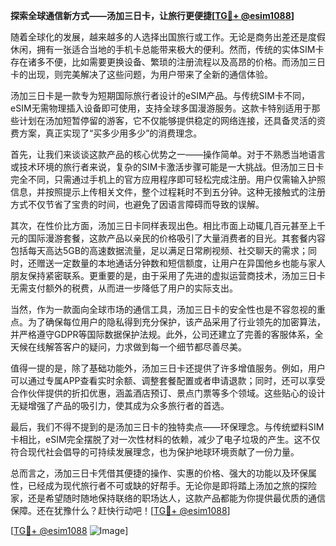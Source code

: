 **探索全球通信新方式——汤加三日卡，让旅行更便捷[[TG💪+ @esim1088](https://t.me/s/esim1088)]**

随着全球化的发展，越来越多的人选择出国旅行或工作。无论是商务出差还是度假休闲，拥有一张适合当地的手机卡总能带来极大的便利。然而，传统的实体SIM卡存在诸多不便，比如需要更换设备、繁琐的注册流程以及高昂的价格。而汤加三日卡的出现，则完美解决了这些问题，为用户带来了全新的通信体验。

汤加三日卡是一款专为短期国际旅行者设计的eSIM产品。与传统SIM卡不同，eSIM无需物理插入设备即可使用，支持全球多国漫游服务。这款卡特别适用于那些计划在汤加短暂停留的游客，它不仅能够提供稳定的网络连接，还具备灵活的资费方案，真正实现了“买多少用多少”的消费理念。

首先，让我们来谈谈这款产品的核心优势之一——操作简单。对于不熟悉当地语言或技术环境的旅行者来说，复杂的SIM卡激活步骤可能是一大挑战。但汤加三日卡完全不同，只需通过手机上的官方应用程序即可轻松完成注册。用户仅需输入护照信息，并按照提示上传相关文件，整个过程耗时不到五分钟。这种无接触式的注册方式不仅节省了宝贵的时间，也避免了因语言障碍而导致的误解。

其次，在性价比方面，汤加三日卡同样表现出色。相比市面上动辄几百元甚至上千元的国际漫游套餐，这款产品以亲民的价格吸引了大量消费者的目光。其套餐内容包括每天高达5GB的高速数据流量，足以满足日常刷视频、社交聊天的需求；同时，还赠送一定数量的本地通话分钟数和短信额度，让用户在异国他乡也能与家人朋友保持紧密联系。更重要的是，由于采用了先进的虚拟运营商技术，汤加三日卡无需支付额外的税费，从而进一步降低了用户的实际支出。

当然，作为一款面向全球市场的通信工具，汤加三日卡的安全性也是不容忽视的重点。为了确保每位用户的隐私得到充分保护，该产品采用了行业领先的加密算法，并严格遵守GDPR等国际数据保护法规。此外，公司还建立了完善的客服体系，全天候在线解答客户的疑问，力求做到每一个细节都尽善尽美。

值得一提的是，除了基础功能外，汤加三日卡还提供了许多增值服务。例如，用户可以通过专属APP查看实时余额、调整套餐配置或者申请退款；同时，还可以享受合作伙伴提供的折扣优惠，涵盖酒店预订、景点门票等多个领域。这些贴心的设计无疑增强了产品的吸引力，使其成为众多旅行者的首选。

最后，我们不得不提到的是汤加三日卡的独特卖点——环保理念。与传统塑料SIM卡相比，eSIM完全摆脱了对一次性材料的依赖，减少了电子垃圾的产生。这不仅符合现代社会倡导的可持续发展理念，也为保护地球环境贡献了一份力量。

总而言之，汤加三日卡凭借其便捷的操作、实惠的价格、强大的功能以及环保属性，已经成为现代旅行者不可或缺的好帮手。无论你是即将踏上汤加之旅的探险家，还是希望随时随地保持联络的职场达人，这款产品都能为你提供最优质的通信保障。还在犹豫什么？赶快行动吧！[[TG💪+ @esim1088](https://t.me/s/esim1088)]

[[TG💪+ @esim1088](https://t.me/s/esim1088) ![Image](https://i.postimg.cc/4NQfJmqS/Snipaste-2025-05-13-00-14-12.png)]